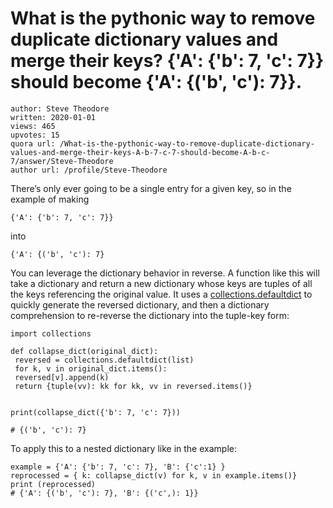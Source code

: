 # What is the pythonic way to remove duplicate dictionary values and merge their keys? {'A': {'b': 7, 'c': 7}} should become {'A': {('b', 'c'): 7}}.

	author: Steve Theodore
	written: 2020-01-01
	views: 465
	upvotes: 15
	quora url: /What-is-the-pythonic-way-to-remove-duplicate-dictionary-values-and-merge-their-keys-A-b-7-c-7-should-become-A-b-c-7/answer/Steve-Theodore
	author url: /profile/Steve-Theodore


There’s only ever going to be a single entry for a given key, so in the example of making

    {'A': {'b': 7, 'c': 7}} 

into

    {'A': {('b', 'c'): 7}

You can leverage the dictionary behavior in reverse. A function like this will take a dictionary and return a new dictionary whose keys are tuples of all the keys referencing the original value. It uses a [collections.defaultdict](https://docs.python.org/3.8/library/collections.html#collections.defaultdict) to quickly generate the reversed dictionary, and then a dictionary comprehension to re-reverse the dictionary into the tuple-key form:

    import collections
    
    def collapse_dict(original_dict):
     reversed = collections.defaultdict(list)
     for k, v in original_dict.items():
     reversed[v].append(k)
     return {tuple(vv): kk for kk, vv in reversed.items()}
    
    
    print(collapse_dict({'b': 7, 'c': 7}))
    
    # {('b', 'c'): 7}

To apply this to a nested dictionary like in the example:

    example = {'A': {'b': 7, 'c': 7}, 'B': {'c':1} } 
    reprocessed = { k: collapse_dict(v) for k, v in example.items()}
    print (reprocessed)
    # {'A': {('b', 'c'): 7}, 'B': {('c',): 1}}
